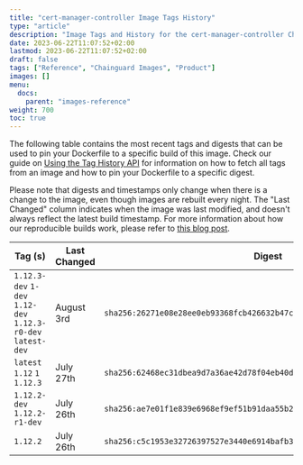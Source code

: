 ```yaml
---
title: "cert-manager-controller Image Tags History"
type: "article"
description: "Image Tags and History for the cert-manager-controller Chainguard Image"
date: 2023-06-22T11:07:52+02:00
lastmod: 2023-06-22T11:07:52+02:00
draft: false
tags: ["Reference", "Chainguard Images", "Product"]
images: []
menu:
  docs:
    parent: "images-reference"
weight: 700
toc: true
---
```


The following table contains the most recent tags and digests that can be used to pin your Dockerfile to a specific build of this image. Check our guide on [Using the Tag History API](/chainguard/chainguard-images/using-the-tag-history-api/) for information on how to fetch all tags from an image and how to pin your Dockerfile to a specific digest.

Please note that digests and timestamps only change when there is a change to the image, even though images are rebuilt every night. The "Last Changed" column indicates when the image was last modified, and doesn't always reflect the latest build timestamp. For more information about how our reproducible builds work, please refer to [this blog post](https://www.chainguard.dev/unchained/reproducing-chainguards-reproducible-image-builds).

| Tag (s)                                                       | Last Changed | Digest                                                                    |
|---------------------------------------------------------------|--------------|---------------------------------------------------------------------------|
|  `1.12.3-dev` `1-dev` `1.12-dev` `1.12.3-r0-dev` `latest-dev` | August 3rd   | `sha256:26271e08e28ee0eb93368fcb426632b47cb9720f0d46a2d2527a9e48d167620f` |
|  `latest` `1.12` `1` `1.12.3`                                 | July 27th    | `sha256:62468ec31dbea9d7a36ae42d78f04eb40ddb1fc9142737e5ee3277265a053a19` |
|  `1.12.2-dev` `1.12.2-r1-dev`                                 | July 26th    | `sha256:ae7e01f1e839e6968ef9ef51b91daa55b2a89ffbd4edc31aec7debd4afd38a9f` |
|  `1.12.2`                                                     | July 26th    | `sha256:c5c1953e32726397527e3440e6914bafb39ddc3f2703b1c754301d8d6daa8f7c` |
